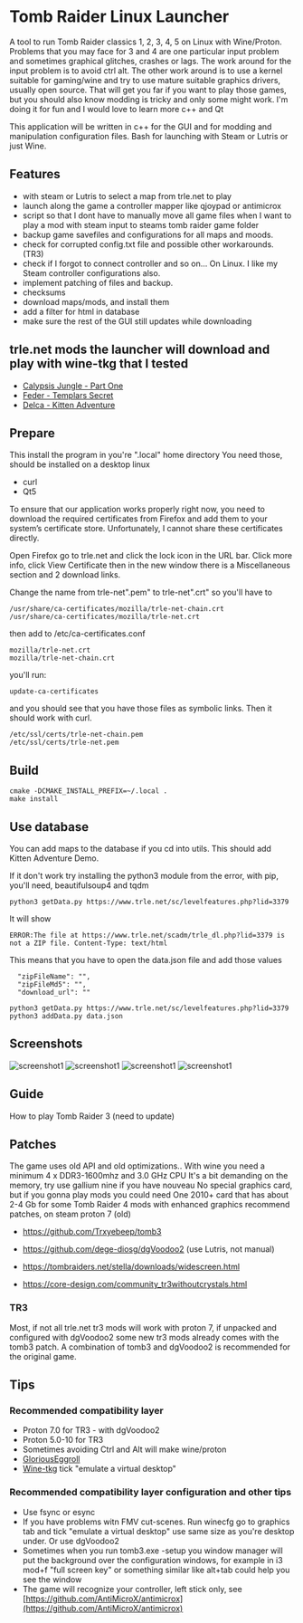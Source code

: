 # Tomb Raider Linux Launcher

A tool to run Tomb Raider classics 1, 2, 3, 4, 5 on Linux with Wine/Proton.
Problems that you may face for 3 and 4 are one particular input problem and
sometimes graphical glitches, crashes or lags. The work around for the input
problem is to avoid ctrl alt. The other work around is to use a kernel suitable
for gaming/wine and try to use mature suitable graphics drivers, usually open
source. That will get you far if you want to play those games, but you should
also know modding is tricky and only some might work. I'm doing it for fun
and I would love to learn more c++ and Qt

This application will be written in c++ for the GUI and for modding and
manipulation configuration files. Bash for launching with Steam or Lutris or just Wine.

## Features

* with steam or Lutris to select a map from trle.net to play
* launch along the game a controller mapper like qjoypad or antimicrox
* script so that I dont have to manually move all game files when I want to play a mod with steam input to steams tomb raider game folder
* backup game savefiles and configurations for all maps and moods.
* check for corrupted config.txt file and possible other workarounds. (TR3)
* check if I forgot to connect controller and so on... On Linux. I like my Steam controller configurations also.
* implement patching of files and backup.
* checksums
* download maps/mods, and install them
* add a filter for html in database
* make sure the rest of the GUI still updates while downloading

## trle.net mods the launcher will download and play with wine-tkg that I tested

* [Calypsis Jungle - Part One](https://www.trle.net/sc/levelfeatures.php?lid=3500)
* [Feder - Templars Secret](https://www.trle.net/sc/levelfeatures.php?lid=3082)
* [Delca - Kitten Adventure](https://www.trle.net/sc/levelfeatures.php?lid=3379)

## Prepare

This install the program in you're ".local" home directory
You need those, should be installed on a desktop linux

* curl
* Qt5

To ensure that our application works properly right now, you need to download the
required certificates from Firefox and add them to your system’s certificate store.
Unfortunately, I cannot share these certificates directly.

Open Firefox go to trle.net and click the lock icon in the URL bar.
Click more info, click View Certificate then in the new window
there is a Miscellaneous section and 2 download links.

Change the name from
trle-net".pem" to trle-net".crt" so you'll have to

```text
/usr/share/ca-certificates/mozilla/trle-net-chain.crt
/usr/share/ca-certificates/mozilla/trle-net.crt
```

then add to /etc/ca-certificates.conf

```text
mozilla/trle-net.crt
mozilla/trle-net-chain.crt
```

you'll run:

```shell
update-ca-certificates
```

and you should see that you have those files as symbolic links.
Then it should work with curl.

```shell
/etc/ssl/certs/trle-net-chain.pem
/etc/ssl/certs/trle-net.pem
```

## Build

```shell
cmake -DCMAKE_INSTALL_PREFIX=~/.local .
make install
```

## Use database

You can add maps to the database if you cd into utils.
This should add Kitten Adventure Demo.

If it don't work try installing the
python3 module from the error, with pip, you'll need, beautifulsoup4 and tqdm

```shell
python3 getData.py https://www.trle.net/sc/levelfeatures.php?lid=3379

```

It will show

```text
ERROR:The file at https://www.trle.net/scadm/trle_dl.php?lid=3379 is not a ZIP file. Content-Type: text/html
```

This means that you have to open the data.json file and add those values

```text
  "zipFileName": "",
  "zipFileMd5": "",
  "download_url": ""
```

```shell
python3 getData.py https://www.trle.net/sc/levelfeatures.php?lid=3379
python3 addData.py data.json

```

## Screenshots

![screenshot1](https://raw.githubusercontent.com/noisecode3/TombRaiderLinuxLauncher/main/doc/screenshot1.jpg)
![screenshot1](https://raw.githubusercontent.com/noisecode3/TombRaiderLinuxLauncher/main/doc/screenshot2.jpg)
![screenshot1](https://raw.githubusercontent.com/noisecode3/TombRaiderLinuxLauncher/main/doc/screenshot3.jpg)
![screenshot1](https://raw.githubusercontent.com/noisecode3/TombRaiderLinuxLauncher/main/doc/screenshot4.jpg)

## Guide

How to play Tomb Raider 3 (need to update)

## Patches

The game uses old API and old optimizations..
With wine you need a minimum
4 x DDR3-1600mhz and 3.0 GHz CPU
It's a bit demanding on the memory, try use gallium nine if you have nouveau
No special graphics card, but if you gonna play mods you could need
One 2010+ card that has about 2-4 Gb for some Tomb Raider 4 mods with enhanced graphics
recommend patches, on steam proton 7 (old)

* <https://github.com/Trxyebeep/tomb3>

* <https://github.com/dege-diosg/dgVoodoo2> (use Lutris, not manual)
* <https://tombraiders.net/stella/downloads/widescreen.html>
* <https://core-design.com/community_tr3withoutcrystals.html>

### TR3

Most, if not all trle.net tr3 mods will work with proton 7, if unpacked and configured with dgVoodoo2
some new tr3 mods already comes with the tomb3 patch. A combination of tomb3 and dgVoodoo2 is recommended for the original game.

## Tips

### Recommended compatibility layer

* Proton 7.0 for TR3 - with dgVoodoo2
* Proton 5.0-10 for TR3
* Sometimes avoiding Ctrl and Alt will make wine/proton
* [GloriousEggroll](https://github.com/GloriousEggroll/proton-ge-custom/releases/tag/6.21-GE-2)
* [Wine-tkg](https://github.com/Frogging-Family/wine-tkg-git/releases/tag/7.6.r12.g51472395) tick "emulate a virtual desktop"

### Recommended compatibility layer configuration and other tips

* Use fsync or esync
* If you have problems witn FMV cut-scenes. Run winecfg go to graphics tab and tick "emulate a virtual desktop" use same size as you're desktop under. Or use dgVoodoo2
* Sometimes when you run tomb3.exe -setup you window manager will put the background over the configuration windows, for example in i3 mod+f "full screen key" or something similar like alt+tab could help you see the window
* The game will recognize your controller, left stick only, see [https://github.com/AntiMicroX/antimicrox](https://github.com/AntiMicroX/antimicrox)
